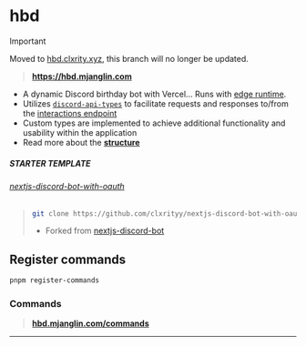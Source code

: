 # hbd

> [!IMPORTANT]  
> Moved to [hbd.clxrity.xyz](https://github.com/clxrityy/clxrity.xyz/tree/hbd), this branch will no longer be updated.

> **https://hbd.mjanglin.com**

- A dynamic Discord birthday bot with Vercel... Runs with [edge runtime](https://vercel.com/docs/functions/runtimes/edge-runtime).
- Utilizes [`discord-api-types`](https://discord-api-types.dev/) to facilitate requests and responses to/from the [interactions endpoint](https://discord.com/developers/docs/interactions/slash-commands#receiving-an-interaction)
- Custom types are implemented to achieve additional functionality and usability within the application
- Read more about the **[structure](./src/README.md)**

##### STARTER TEMPLATE

###### [nextjs-discord-bot-with-oauth](https://github.com/clxrityy/nextjs-discord-bot-with-oauth)

> ```zsh
> git clone https://github.com/clxrityy/nextjs-discord-bot-with-oauth.git
> ```
>
> - Forked from [nextjs-discord-bot](https://github.com/jzxhuang/nextjs-discord-bot)

## Register commands

```zsh
pnpm register-commands
```

### Commands

> **[hbd.mjanglin.com/commands](https://hbd.mjanglin.com/commands)**

---
